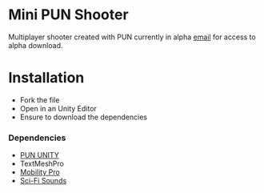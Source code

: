 # Mini PUN Shooter
Multiplayer shooter created with PUN
currently in alpha [email](amwebdev@outlook.com) for access to alpha download.

# Installation
- Fork the file
- Open in an Unity Editor
- Ensure to download the dependencies

### Dependencies
- [PUN UNITY]()
- TextMeshPro
- [Mobility Pro](https://assetstore.unity.com/packages/3d/animations/mobility-pro-mocap-animation-pack-46121)
- [Sci-Fi Sounds](https://assetstore.unity.com/packages/audio/sound-fx/sci-fi-sound-pack-154257#content)